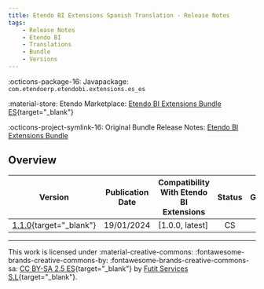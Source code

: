 ```yaml
---
title: Etendo BI Extensions Spanish Translation - Release Notes
tags:
    - Release Notes
    - Etendo BI
    - Translations
    - Bundle
    - Versions
---
```


:octicons-package-16: Javapackage: `com.etendoerp.etendobi.extensions.es_es`

:material-store: Etendo Marketplace:  [Etendo BI Extensions Bundle ES](https://marketplace.etendo.cloud/?#/product-details?module=9A01610D819C43F18BF44F1A91CBDC57){target="_blank"}

:octicons-project-symlink-16: Original Bundle Release Notes: [Etendo BI Extensions Bundle](../../bundles/etendobi-extensions/release-notes.md)

## Overview

| Version | Publication Date | Compatibility With Etendo BI Extensions | Status | GitHub |
| --- | --- | --- | :----: | :----: |
| [1.1.0](https://github.com/etendosoftware/com.etendoerp.etendobi.extensions.es_es/releases/tag/1.1.0){target="_blank"} | 19/01/2024 | [1.0.0, latest] | CS | :white_check_mark: |

---
This work is licensed under :material-creative-commons: :fontawesome-brands-creative-commons-by: :fontawesome-brands-creative-commons-sa: [ CC BY-SA 2.5 ES](https://creativecommons.org/licenses/by-sa/2.5/es/){target="_blank"} by [Futit Services S.L](https://etendo.software){target="_blank"}.